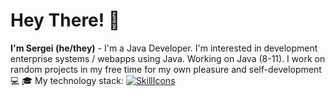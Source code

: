 # Hey There! 👋
**I'm Sergei (he/they)** - I'm a Java Developer.  I'm interested in development enterprise systems / webapps using Java. Working on Java (8-11). I work on random projects in my free time for my own pleasure and self-development  💻 🎓
My technology stack:
[![SkillIcons](https://skillicons.dev/icons?i=java,spring,hibernate,postgres,postman,kafka,docker,kubernetes)](https://skillicons.dev)<br/>
